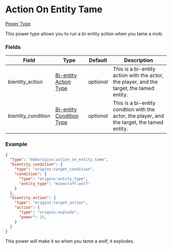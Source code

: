 # Action On Entity Tame

[Power Type](../power_types.md)

This power type allows you to run a bi-entity action when you tame a mob.

### Fields

Field | Type | Default | Description
------|------|---------|-------------
bientity_action | [Bi-entity Action Type](https://origins.readthedocs.io/en/latest/types/bientity_action_types/) | _optional_ | This is a bi-entity action with the actor, the player, and the target, the tamed entity.
bientity_condition | [Bi-entity Condition Type](https://origins.readthedocs.io/en/latest/types/bientity_condition_types/) | _optional_ | This is a bi-entity condtion with the actor, the player, and the target, the tamed entity.

### Example

```json
{
  "type": "moborigins:action_on_entity_tame",
  "bientity_condition": {
    "type": "origins:target_condition",
    "condition": {
      "type": "origins:entity_type",
      "entity_type": "minecraft:wolf"
    }
  },
  "bientity_action": {
    "type": "origins:target_action",
    "action": {
      "type": "origins:explode",
      "power": 15,
    }
  }
}
```
This power will make it so when you tame a wolf, it explodes.